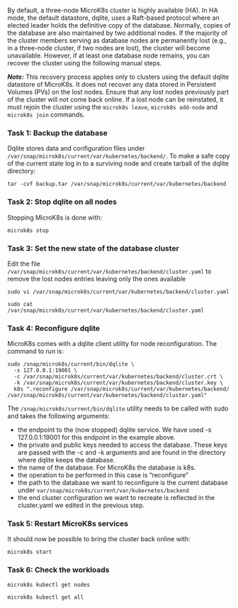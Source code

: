 
By default, a three-node MicroK8s cluster is highly available (HA). In HA mode, the default datastore, dqlite, uses a Raft-based protocol where an elected leader holds the definitive copy of the database. Normally, copies of the database are also maintained by two additional nodes. If the majority of the cluster members serving as database nodes are permanently lost (e.g., in a three-node cluster, if two nodes are lost), the cluster will become unavailable. However, if at least one database node remains, you can recover the cluster using the following manual steps.

***Note:*** This recovery process applies only to clusters using the default dqlite datastore of MicroK8s. It does not recover any data stored in Persistent Volumes (PVs) on the lost nodes. Ensure that any lost nodes previously part of the cluster will not come back online. If a lost node can be reinstated, it must rejoin the cluster using the `microk8s leave`, `microk8s add-node` and `microk8s join` commands.

### Task 1: Backup the database
Dqlite stores data and configuration files under `/var/snap/microk8s/current/var/kubernetes/backend/`. To make a safe copy of the current state log in to a surviving node and create tarball of the dqlite directory:
```
tar -cvf backup.tar /var/snap/microk8s/current/var/kubernetes/backend
```

### Task 2: Stop dqlite on all nodes
Stopping MicroK8s is done with:
```
microk8s stop
```

### Task 3: Set the new state of the database cluster
Edit the file `/var/snap/microk8s/current/var/kubernetes/backend/cluster.yaml` to remove the lost nodes entries leaving only the ones available

```
sudo vi /var/snap/microk8s/current/var/kubernetes/backend/cluster.yaml
```

```
sudo cat /var/snap/microk8s/current/var/kubernetes/backend/cluster.yaml
```

### Task 4: Reconfigure dqlite
MicroK8s comes with a dqlite client utility for node reconfiguration. The command to run is:
```
sudo /snap/microk8s/current/bin/dqlite \
  -s 127.0.0.1:19001 \
  -c /var/snap/microk8s/current/var/kubernetes/backend/cluster.crt \
  -k /var/snap/microk8s/current/var/kubernetes/backend/cluster.key \
  k8s ".reconfigure /var/snap/microk8s/current/var/kubernetes/backend/ /var/snap/microk8s/current/var/kubernetes/backend/cluster.yaml"
```
The `/snap/microk8s/current/bin/dqlite` utility needs to be called with sudo and takes the following arguments:
* the endpoint to the (now stopped) dqlite service. We have used -s 127.0.0.1:19001 for this endpoint in the example above.
* the private and public keys needed to access the database. These keys are passed with the -c and -k arguments and are found in the directory where dqlite keeps the database.
* the name of the database. For MicroK8s the database is k8s.
* the operation to be performed in this case is “reconfigure”
* the path to the database we want to reconfigure is the current database under `var/snap/microk8s/current/var/kubernetes/backend`
* the end cluster configuration we want to recreate is reflected in the cluster.yaml we edited in the previous step.

### Task 5: Restart MicroK8s services
It should now be possible to bring the cluster back online with:
```
microk8s start
```

### Task 6: Check the workloads
```
microk8s kubectl get nodes
```
```
microk8s kubectl get all
```
